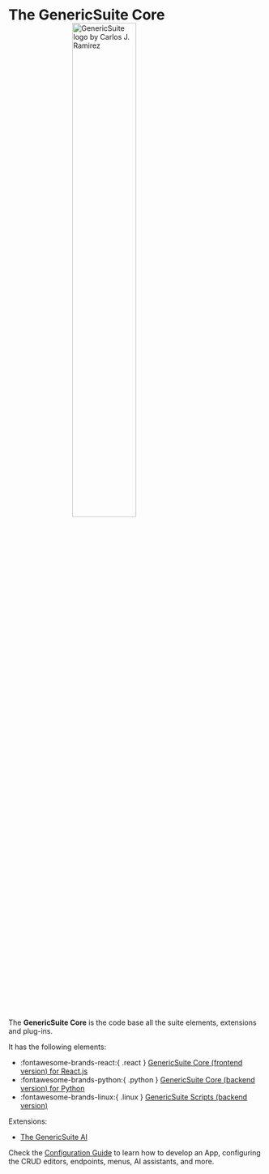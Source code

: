 # The GenericSuite Core

<img
    src="../images/gs_logo_circle.svg"
    style="margin-top: -20px; display: block; margin-left: auto; margin-right: auto; width: 50%;"
    title="GenericSuite logo by Carlos J. Ramirez"
/>

The **GenericSuite Core** is the code base all the suite elements, extensions and plug-ins.

It has the following elements:

* :fontawesome-brands-react:{ .react } [GenericSuite Core (frontend version) for React.js](./Frontend-Development/GenericSuite-Core/index.md)
* :fontawesome-brands-python:{ .python } [GenericSuite Core (backend version) for Python](./Backend-Development/GenericSuite-Core/index.md)
* :fontawesome-brands-linux:{ .linux } [GenericSuite Scripts (backend version)](./Backend-Development/GenericSuite-Scripts/index.md)

Extensions:

* [The GenericSuite AI](./genericsuite-ai.md)

Check the [Configuration Guide](./Configuration-Guide/index.md) to learn how to develop an App, configuring the CRUD editors, endpoints, menus, AI assistants, and more.